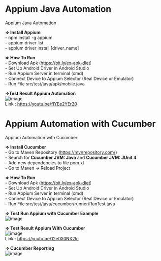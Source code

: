# Appium Java Automation 
Appium Java Automation

**=> Install Appium**
<br> - npm install -g appium
<br> - appium driver list 
<br> - appium driver install [driver_name] 

**=> How To Run**
<br> - Download Apk (https://bit.ly/ex-apk-diet)
<br> - Set Up Android Driver in Android Studio
<br> - Run Appium Server in terminal (cmd)
<br> - Connect Device to Appium Selector (Real Device or Emulator)
<br> - Run File src/test/java/apk/mobile.java 

**=>Test Result Appium Automation**
<br>
![image](https://github.com/tegarmuhammad3775/appium-java-automation/assets/23182414/ff27cb9f-83bd-469c-aad7-ae838ce6a323)
<br> Link : https://youtu.be/fIYEe2YEr20

# Appium Automation with Cucumber
Appium Automation with Cucumber

**=> Install Cucumber**
<br> - Go to Maven Repository (https://mvnrepository.com/)
<br> - Search for **Cucumber JVM: Java** and **Cucumber JVM: JUnit 4**
<br> - Add new dependencies to file pom.xl
<br> - Go to Maven -> Reload Project

**=> How To Run**
<br> - Download Apk (https://bit.ly/ex-apk-diet)
<br> - Set Up Android Driver in Android Studio
<br> - Run Appium Server in terminal (cmd)
<br> - Connect Device to Appium Selector (Real Device or Emulator)
<br> - Run File src/test/java/cucumber/runner/RunTest.java 

**=> Test Run Appium with Cucumber Example**
<br>
![image](https://github.com/tegarmuhammad3775/appium-java-automation/assets/23182414/e147a0e7-a444-4063-84ca-9015598eb662)


**=> Test Result Appium With Cucumber**
<Br>
![image](https://github.com/tegarmuhammad3775/appium-java-automation/assets/23182414/91a2fbd2-b551-4e84-9a1c-921c3fd56a22)
<br> Link : https://youtu.be/12e0X0NX2Ic

**=> Cucumber Reporting**
<br>
![image](https://github.com/tegarmuhammad3775/appium-java-automation/assets/23182414/f0ad00ee-2fab-4662-8919-4faf80cd3eae)
